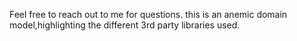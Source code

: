 
Feel free to reach out to me for questions.
this is an anemic domain model,highlighting the different 3rd party libraries used.
